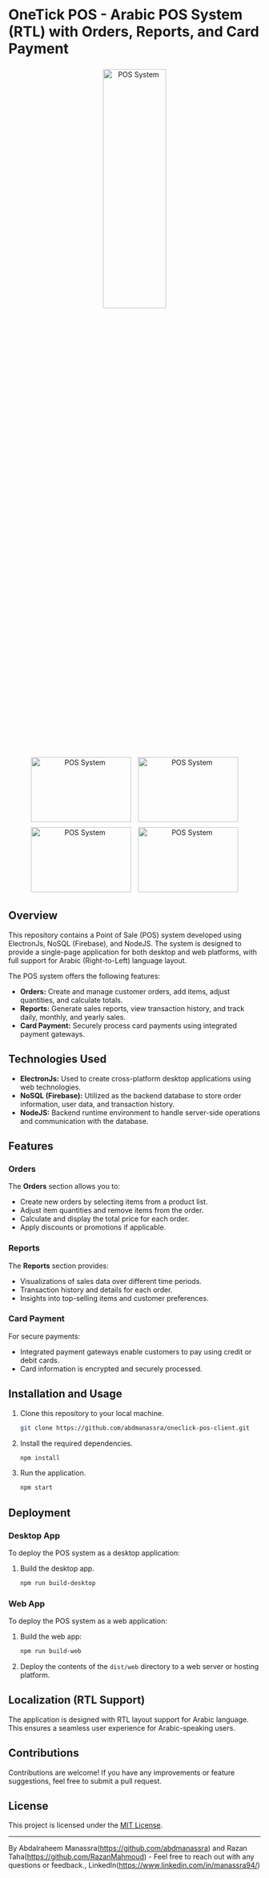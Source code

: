 # OneTick POS - Arabic POS System (RTL) with Orders, Reports, and Card Payment
<p align="center">
        <img src="https://github.com/abdmanassra/oneclick-pos-client/assets/40340485/6d8bdc82-0397-45f2-8eba-dd1ac233af43" alt="POS System" width="50%" height="35%" style="padding: 5px;">
        <br>
        <img src="https://github.com/abdmanassra/oneclick-pos-client/assets/40340485/90fd1479-d628-4935-b531-778059c9eff5" alt="POS System" width="200" height="130" style="padding: 5px;">
        <img src="https://github.com/abdmanassra/oneclick-pos-client/assets/40340485/d3734101-ba07-4fd6-a9dc-1d122eab0049" alt="POS System" width="200" height="130" style="padding: 5px;">
        <img src="https://github.com/abdmanassra/oneclick-pos-client/assets/40340485/8149ece7-20f8-4d04-bc94-7b2726f18225" alt="POS System" width="200" height="130" style="padding: 5px;">
        <img src="https://github.com/abdmanassra/oneclick-pos-client/assets/40340485/19347387-e22d-47a7-8fa7-1ec0d8a67bf0" alt="POS System" width="200" height="130" style="padding: 5px;">
</p>

## Overview

This repository contains a Point of Sale (POS) system developed using ElectronJs, NoSQL (Firebase), and NodeJS. The system is designed to provide a single-page application for both desktop and web platforms, with full support for Arabic (Right-to-Left) language layout.

The POS system offers the following features:
- **Orders:** Create and manage customer orders, add items, adjust quantities, and calculate totals.
- **Reports:** Generate sales reports, view transaction history, and track daily, monthly, and yearly sales.
- **Card Payment:** Securely process card payments using integrated payment gateways.

## Technologies Used

- **ElectronJs:** Used to create cross-platform desktop applications using web technologies.
- **NoSQL (Firebase):** Utilized as the backend database to store order information, user data, and transaction history.
- **NodeJS:** Backend runtime environment to handle server-side operations and communication with the database.

## Features

### Orders

The **Orders** section allows you to:
- Create new orders by selecting items from a product list.
- Adjust item quantities and remove items from the order.
- Calculate and display the total price for each order.
- Apply discounts or promotions if applicable.

### Reports

The **Reports** section provides:
- Visualizations of sales data over different time periods.
- Transaction history and details for each order.
- Insights into top-selling items and customer preferences.

### Card Payment

For secure payments:
- Integrated payment gateways enable customers to pay using credit or debit cards.
- Card information is encrypted and securely processed.

## Installation and Usage

1. Clone this repository to your local machine.
   ```sh
   git clone https://github.com/abdmanassra/oneclick-pos-client.git
2. Install the required dependencies.
     ```sh
   npm install
3. Run the application.
      ```sh
   npm start

## Deployment

### Desktop App

To deploy the POS system as a desktop application:

1. Build the desktop app.
   ```sh
   npm run build-desktop
   
### Web App

To deploy the POS system as a web application:

1. Build the web app:
   ```sh
   npm run build-web
2. Deploy the contents of the `dist/web` directory to a web server or hosting platform.

## Localization (RTL Support)

The application is designed with RTL layout support for Arabic language. This ensures a seamless user experience for Arabic-speaking users.

## Contributions

Contributions are welcome! If you have any improvements or feature suggestions, feel free to submit a pull request.

## License

This project is licensed under the [MIT License](LICENSE).

---
By Abdalraheem Manassra(https://github.com/abdmanassra) and Razan Taha(https://github.com/RazanMahmoud) - Feel free to reach out with any questions or feedback., LinkedIn(https://www.linkedin.com/in/manassra94/)
